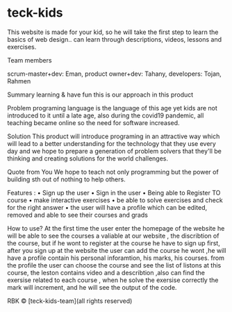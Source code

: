 # teck-kids
This website is made for your kid, so he will take the first step to learn the basics of web design.. can learn through descriptions, videos, lessons and exercises.

Team members

scrum-master+dev: Eman,
 product owner+dev: Tahany,
  developers: Tojan, Rahmen


Summary
learning & have fun this is our approach in this product

Problem
programing language is the language of this age yet kids are not introduced to it until a late age, also during the covid19 pandemic, all teaching became online so the need for software increased. 

Solution
This product will introduce programing in an attractive way which will lead to a better understanding for the technology that they use every day and we hope to prepare a generation of problem solvers that they'll be thinking and creating solutions for the world challenges.     

Quote from You
We hope to teach not only programming but the power of building sth out of nothing to help others. 



Features :
• Sign up the user
• Sign in the user
• Being able to Register TO course
• make interactive exercises
• be able to solve exercises and check for the right answer
• the user will have a profile which can be edited, removed and able to see their courses and grads

How to use?
At the first time the user enter the homepage of the website he will be able to see the courses a valiable at our website , the discribtion of the course, but if he wont to register at the course he have to sign up first, after you sign up at the website the user can add the course he wont ,he will have a profile contain his personal inforamtion, his marks, his courses.
from the profile the user can choose the course and see the list of listons at this course, the leston contains video and a describtion ,also can find the exersise related to each course , when he solve the exersise correctly the mark will increment, and he will see the output of the code.


RBK © [teck-kids-team](all rights reserved)
